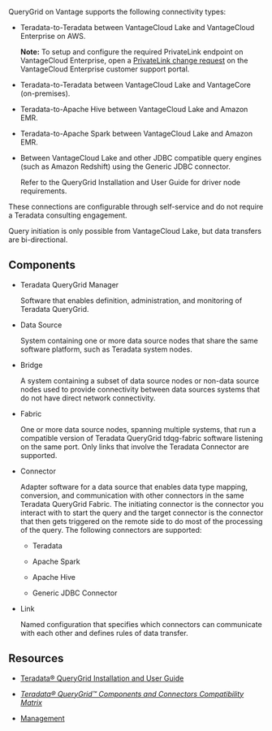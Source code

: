 
QueryGrid on Vantage supports the following connectivity types:

-   Teradata-to-Teradata between VantageCloud Lake and VantageCloud Enterprise on AWS.

    **Note:** To setup and configure the required PrivateLink endpoint on VantageCloud Enterprise, open a [PrivateLink change request](yml1671157089031.md) on the VantageCloud Enterprise customer support portal.

-   Teradata-to-Teradata between VantageCloud Lake and VantageCore (on-premises).

-   Teradata-to-Apache Hive between VantageCloud Lake and Amazon EMR.

-   Teradata-to-Apache Spark between VantageCloud Lake and Amazon EMR.

-   Between VantageCloud Lake and other JDBC compatible query engines (such as Amazon Redshift) using the Generic JDBC connector.

    Refer to the QueryGrid Installation and User Guide for driver node requirements.


These connections are configurable through self-service and do not require a Teradata consulting engagement.

Query initiation is only possible from VantageCloud Lake, but data transfers are bi-directional.

## Components


-   Teradata QueryGrid Manager

    Software that enables definition, administration, and monitoring of Teradata QueryGrid.

-   Data Source

    System containing one or more data source nodes that share the same software platform, such as Teradata system nodes.

-   Bridge

    A system containing a subset of data source nodes or non-data source nodes used to provide connectivity between data sources systems that do not have direct network connectivity.

-   Fabric

    One or more data source nodes, spanning multiple systems, that run a compatible version of Teradata QueryGrid tdqg-fabric software listening on the same port. Only links that involve the Teradata Connector are supported.

-   Connector

    Adapter software for a data source that enables data type mapping, conversion, and communication with other connectors in the same Teradata QueryGrid Fabric. The initiating connector is the connector you interact with to start the query and the target connector is the connector that then gets triggered on the remote side to do most of the processing of the query. The following connectors are supported:

    -   Teradata

    -   Apache Spark

    -   Apache Hive

    -   Generic JDBC Connector

-   Link

    Named configuration that specifies which connectors can communicate with each other and defines rules of data transfer.


## Resources


-   [Teradata® QueryGrid Installation and User Guide](https://docs.teradata.com/search/documents?query=Teradata+QueryGrid+Installation+and+User+Guide&sort=last_update&virtual-field=title_only&content-lang=)

-   [*Teradata® QueryGrid™ Components and Connectors Compatibility Matrix*](https://docs.teradata.com/access/sources/dita/map?dita:mapPath=wue1554808920847.ditamap)

-   [Management](lzm1640282103875.md)


